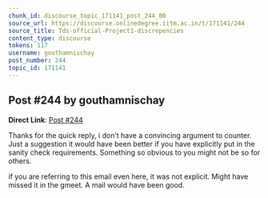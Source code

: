 ```yaml
---
chunk_id: discourse_topic_171141_post_244_00
source_url: https://discourse.onlinedegree.iitm.ac.in/t/171141/244
source_title: Tds-official-Project1-discrepencies
content_type: discourse
tokens: 117
username: gouthamnischay
post_number: 244
topic_id: 171141
---
```


## Post #244 by gouthamnischay

**Direct Link**: [Post #244](https://discourse.onlinedegree.iitm.ac.in/t/171141/244)

Thanks for the quick reply, i don’t have a convincing argument to counter. Just a suggestion it would have been better if you have explicitly put in the sanity check requirements. Something so obvious to you might not be so for others.

if you are referring to this email even here, it was not explicit. Might have missed it in the gmeet. A mail would have been good.
